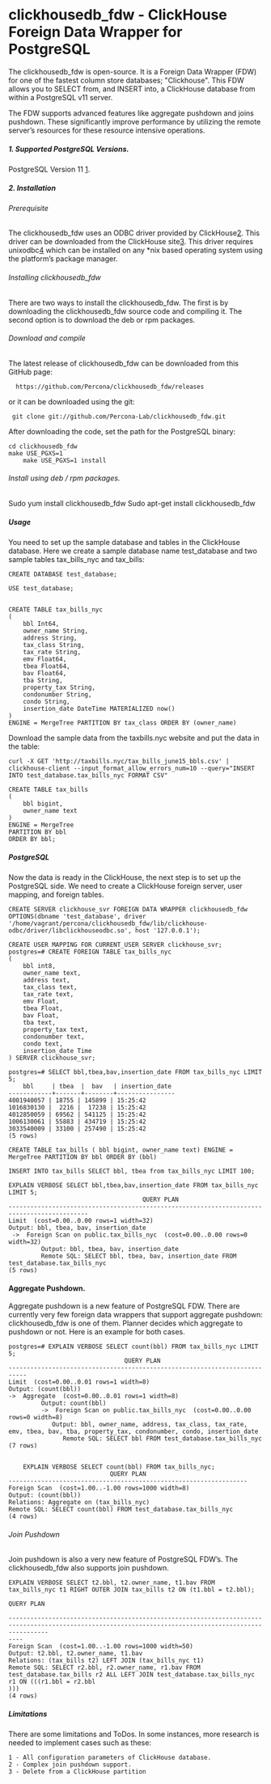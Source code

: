 # clickhousedb_fdw - ClickHouse Foreign Data Wrapper for PostgreSQL
The clickhousedb_fdw is open-source. It is a Foreign Data Wrapper (FDW) for one of the fastest column store databases; "Clickhouse". This FDW allows you to SELECT from, and INSERT into, a ClickHouse database from within a PostgreSQL v11 server.

The FDW supports advanced features like aggregate pushdown and joins pushdown. These significantly improve performance by utilizing the remote server’s resources for these resource intensive operations.


##### 1. Supported PostgreSQL Versions.
PostgreSQL Version 11 [1].

##### 2. Installation
###### Prerequisite
The clickhousedb_fdw uses an ODBC driver provided by ClickHouse[2]. This driver can be downloaded from the ClickHouse site[3]. This driver requires unixodbc[4] which can be installed on any *nix based operating system using the platform’s package manager.   

###### Installing clickhousedb_fdw
There are two ways to install the clickhousedb_fdw. The first is by downloading the clickhousedb_fdw source code and compiling it. The second option is to download the deb or rpm packages. 

###### Download and compile
The latest release of clickhousedb_fdw can be downloaded from this GitHub page: 

      https://github.com/Percona/clickhousedb_fdw/releases

or it can be downloaded using the git: 

     git clone git://github.com/Percona-Lab/clickhousedb_fdw.git
     
After downloading the code, set the path for the PostgreSQL binary: 

    cd clickhousedb_fdw 
    make USE_PGXS=1
		make USE_PGXS=1 install


###### Install using deb / rpm packages.
Sudo yum install clickhousedb_fdw
Sudo apt-get install clickhousedb_fdw



##### Usage
You need to set up the sample database and tables in the ClickHouse database. Here we create a sample database name test_database and two sample tables tax_bills_nyc and tax_bills: 
 
    CREATE DATABASE test_database;

    USE test_database;


    CREATE TABLE tax_bills_nyc 
    (
        bbl Int64,
        owner_name String,
        address String,
        tax_class String,
        tax_rate String,
        emv Float64,
        tbea Float64,
        bav Float64,
        tba String,
        property_tax String,
        condonumber String,
        condo String,
        insertion_date DateTime MATERIALIZED now() 
    )
    ENGINE = MergeTree PARTITION BY tax_class ORDER BY (owner_name)


Download the sample data from the taxbills.nyc website and put the data in the table:

    curl -X GET 'http://taxbills.nyc/tax_bills_june15_bbls.csv' | clickhouse-client --input_format_allow_errors_num=10 --query="INSERT INTO test_database.tax_bills_nyc FORMAT CSV"
    
    CREATE TABLE tax_bills
    (
        bbl bigint, 
        owner_name text
    )
    ENGINE = MergeTree
    PARTITION BY bbl
    ORDER BY bbl;

##### PostgreSQL
Now the data is ready in the ClickHouse, the next step is to set up the PostgreSQL side. We need to create a ClickHouse foreign server, user mapping, and foreign tables.

    CREATE SERVER clickhouse_svr FOREIGN DATA WRAPPER clickhousedb_fdw OPTIONS(dbname 'test_database', driver '/home/vagrant/percona/clickhousedb_fdw/lib/clickhouse-odbc/driver/libclickhouseodbc.so', host '127.0.0.1');
    
    CREATE USER MAPPING FOR CURRENT_USER SERVER clickhouse_svr;
    postgres=# CREATE FOREIGN TABLE tax_bills_nyc 
    (
        bbl int8,
        owner_name text,
        address text,
        tax_class text,
        tax_rate text,
        emv Float,
        tbea Float,
        bav Float,
        tba text,
        property_tax text,
        condonumber text,
        condo text,
        insertion_date Time 
    ) SERVER clickhouse_svr;

    postgres=# SELECT bbl,tbea,bav,insertion_date FROM tax_bills_nyc LIMIT 5;
        bbl     | tbea  |  bav   | insertion_date 
    ------------+-------+--------+----------------
    4001940057 | 18755 | 145899 | 15:25:42
    1016830130 |  2216 |  17238 | 15:25:42
    4012850059 | 69562 | 541125 | 15:25:42
    1006130061 | 55883 | 434719 | 15:25:42
    3033540009 | 33100 | 257490 | 15:25:42
    (5 rows)
    
    CREATE TABLE tax_bills ( bbl bigint, owner_name text) ENGINE = MergeTree PARTITION BY bbl ORDER BY (bbl)
    
    INSERT INTO tax_bills SELECT bbl, tbea from tax_bills_nyc LIMIT 100;
    
    EXPLAIN VERBOSE SELECT bbl,tbea,bav,insertion_date FROM tax_bills_nyc LIMIT 5;
                                         QUERY PLAN                                         
    --------------------------------------------------------------------------------------------
    Limit  (cost=0.00..0.00 rows=1 width=32)
    Output: bbl, tbea, bav, insertion_date
     ->  Foreign Scan on public.tax_bills_nyc  (cost=0.00..0.00 rows=0 width=32)
             Output: bbl, tbea, bav, insertion_date
             Remote SQL: SELECT bbl, tbea, bav, insertion_date FROM test_database.tax_bills_nyc
    (5 rows)

#### Aggregate Pushdown.


Aggregate pushdown is a new feature of PostgreSQL FDW. There are currently very few foreign data wrappers that support aggregate pushdown: clickhousedb_fdw is one of them. Planner decides which aggregate to pushdown or not. Here is an example for both cases.

    postgres=# EXPLAIN VERBOSE SELECT count(bbl) FROM tax_bills_nyc LIMIT 5;
                                    QUERY PLAN                                                                
    ---------------------------------------------------------------------------
    Limit  (cost=0.00..0.01 rows=1 width=8)
    Output: (count(bbl))
    ->  Aggregate  (cost=0.00..0.01 rows=1 width=8)
             Output: count(bbl)
             ->  Foreign Scan on public.tax_bills_nyc  (cost=0.00..0.00 rows=0 width=8)
                Output: bbl, owner_name, address, tax_class, tax_rate, emv, tbea, bav, tba, property_tax, condonumber, condo, insertion_date
                   Remote SQL: SELECT bbl FROM test_database.tax_bills_nyc
    (7 rows)
    

        EXPLAIN VERBOSE SELECT count(bbl) FROM tax_bills_nyc;
                                QUERY PLAN                            
    ------------------------------------------------------------------
    Foreign Scan  (cost=1.00..-1.00 rows=1000 width=8)
    Output: (count(bbl))
    Relations: Aggregate on (tax_bills_nyc)
    Remote SQL: SELECT count(bbl) FROM test_database.tax_bills_nyc
    (4 rows)



###### Join Pushdown
Join pushdown is also a very new feature of PostgreSQL FDW’s. The clickhousedb_fdw also supports join pushdown.

    EXPLAIN VERBOSE SELECT t2.bbl, t2.owner_name, t1.bav FROM tax_bills_nyc t1 RIGHT OUTER JOIN tax_bills t2 ON (t1.bbl = t2.bbl);
                                                                        QUERY PLAN                                                                     
    
    -------------------------------------------------------------------------------------------------------------------------------------------------------
    ----
    Foreign Scan  (cost=1.00..-1.00 rows=1000 width=50)
    Output: t2.bbl, t2.owner_name, t1.bav
    Relations: (tax_bills t2) LEFT JOIN (tax_bills_nyc t1)
    Remote SQL: SELECT r2.bbl, r2.owner_name, r1.bav FROM  test_database.tax_bills r2 ALL LEFT JOIN test_database.tax_bills_nyc r1 ON (((r1.bbl = r2.bbl
    )))
    (4 rows)
    
 ##### Limitations
There are some limitations and ToDos. In some instances, more research is needed to implement cases such as these:

    1 - All configuration parameters of ClickHouse database.
    2 - Complex join pushdown support.
    3 - Delete from a ClickHouse partition


[1]: https://www.postgresql.org/
[2]: http://www.clickhouse.com
[3]: https://github.com/yandex/clickhouse-odbc/releases
[4]: https://github.com/percona/clickhousedb_fdw/issues/new
[5]: CONTRIBUTING.md


